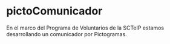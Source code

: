 # pictoComunicador

En el marco del Programa de Voluntarios de la SCTeIP estamos desarrollando un comunicador por Pictogramas.


